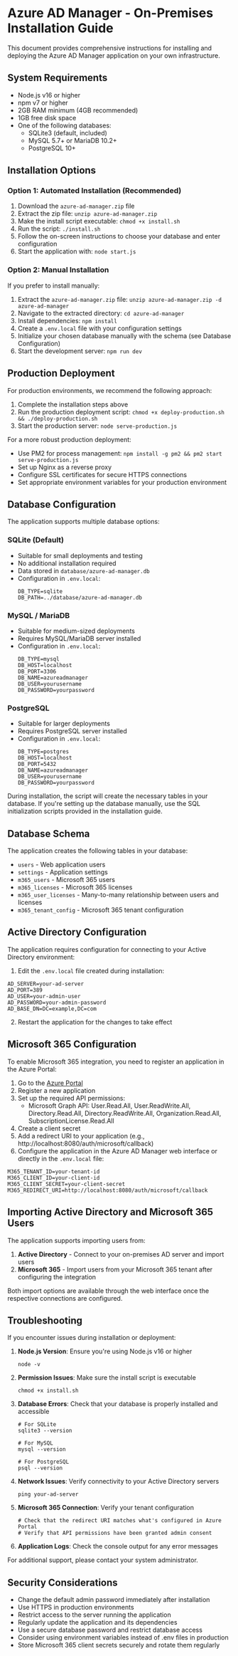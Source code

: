 
# Azure AD Manager - On-Premises Installation Guide

This document provides comprehensive instructions for installing and deploying the Azure AD Manager application on your own infrastructure.

## System Requirements

- Node.js v16 or higher
- npm v7 or higher
- 2GB RAM minimum (4GB recommended)
- 1GB free disk space
- One of the following databases:
  - SQLite3 (default, included)
  - MySQL 5.7+ or MariaDB 10.2+
  - PostgreSQL 10+

## Installation Options

### Option 1: Automated Installation (Recommended)

1. Download the `azure-ad-manager.zip` file
2. Extract the zip file: `unzip azure-ad-manager.zip`
3. Make the install script executable: `chmod +x install.sh`
4. Run the script: `./install.sh`
5. Follow the on-screen instructions to choose your database and enter configuration
6. Start the application with: `node start.js`

### Option 2: Manual Installation

If you prefer to install manually:

1. Extract the `azure-ad-manager.zip` file: `unzip azure-ad-manager.zip -d azure-ad-manager`
2. Navigate to the extracted directory: `cd azure-ad-manager`
3. Install dependencies: `npm install`
4. Create a `.env.local` file with your configuration settings
5. Initialize your chosen database manually with the schema (see Database Configuration)
6. Start the development server: `npm run dev`

## Production Deployment

For production environments, we recommend the following approach:

1. Complete the installation steps above
2. Run the production deployment script: `chmod +x deploy-production.sh && ./deploy-production.sh`
3. Start the production server: `node serve-production.js`

For a more robust production deployment:

- Use PM2 for process management: `npm install -g pm2 && pm2 start serve-production.js`
- Set up Nginx as a reverse proxy
- Configure SSL certificates for secure HTTPS connections
- Set appropriate environment variables for your production environment

## Database Configuration

The application supports multiple database options:

### SQLite (Default)

- Suitable for small deployments and testing
- No additional installation required
- Data stored in `database/azure-ad-manager.db`
- Configuration in `.env.local`:
  ```
  DB_TYPE=sqlite
  DB_PATH=../database/azure-ad-manager.db
  ```

### MySQL / MariaDB

- Suitable for medium-sized deployments
- Requires MySQL/MariaDB server installed
- Configuration in `.env.local`:
  ```
  DB_TYPE=mysql
  DB_HOST=localhost
  DB_PORT=3306
  DB_NAME=azureadmanager
  DB_USER=yourusername
  DB_PASSWORD=yourpassword
  ```

### PostgreSQL

- Suitable for larger deployments
- Requires PostgreSQL server installed
- Configuration in `.env.local`:
  ```
  DB_TYPE=postgres
  DB_HOST=localhost
  DB_PORT=5432
  DB_NAME=azureadmanager
  DB_USER=yourusername
  DB_PASSWORD=yourpassword
  ```

During installation, the script will create the necessary tables in your database. If you're setting up the database manually, use the SQL initialization scripts provided in the installation guide.

## Database Schema

The application creates the following tables in your database:

- `users` - Web application users
- `settings` - Application settings
- `m365_users` - Microsoft 365 users
- `m365_licenses` - Microsoft 365 licenses
- `m365_user_licenses` - Many-to-many relationship between users and licenses
- `m365_tenant_config` - Microsoft 365 tenant configuration

## Active Directory Configuration

The application requires configuration for connecting to your Active Directory environment:

1. Edit the `.env.local` file created during installation:

```
AD_SERVER=your-ad-server
AD_PORT=389
AD_USER=your-admin-user
AD_PASSWORD=your-admin-password
AD_BASE_DN=DC=example,DC=com
```

2. Restart the application for the changes to take effect

## Microsoft 365 Configuration

To enable Microsoft 365 integration, you need to register an application in the Azure Portal:

1. Go to the [Azure Portal](https://portal.azure.com/#blade/Microsoft_AAD_RegisteredApps/ApplicationsListBlade)
2. Register a new application
3. Set up the required API permissions:
   - Microsoft Graph API: User.Read.All, User.ReadWrite.All, Directory.Read.All, Directory.ReadWrite.All, Organization.Read.All, SubscriptionLicense.Read.All
4. Create a client secret
5. Add a redirect URI to your application (e.g., http://localhost:8080/auth/microsoft/callback)
6. Configure the application in the Azure AD Manager web interface or directly in the `.env.local` file:

```
M365_TENANT_ID=your-tenant-id
M365_CLIENT_ID=your-client-id
M365_CLIENT_SECRET=your-client-secret
M365_REDIRECT_URI=http://localhost:8080/auth/microsoft/callback
```

## Importing Active Directory and Microsoft 365 Users

The application supports importing users from:

1. **Active Directory** - Connect to your on-premises AD server and import users
2. **Microsoft 365** - Import users from your Microsoft 365 tenant after configuring the integration

Both import options are available through the web interface once the respective connections are configured.

## Troubleshooting

If you encounter issues during installation or deployment:

1. **Node.js Version**: Ensure you're using Node.js v16 or higher
   ```
   node -v
   ```

2. **Permission Issues**: Make sure the install script is executable
   ```
   chmod +x install.sh
   ```

3. **Database Errors**: Check that your database is properly installed and accessible
   ```
   # For SQLite
   sqlite3 --version
   
   # For MySQL
   mysql --version
   
   # For PostgreSQL
   psql --version
   ```

4. **Network Issues**: Verify connectivity to your Active Directory servers
   ```
   ping your-ad-server
   ```

5. **Microsoft 365 Connection**: Verify your tenant configuration
   ```
   # Check that the redirect URI matches what's configured in Azure Portal
   # Verify that API permissions have been granted admin consent
   ```

6. **Application Logs**: Check the console output for any error messages

For additional support, please contact your system administrator.

## Security Considerations

- Change the default admin password immediately after installation
- Use HTTPS in production environments
- Restrict access to the server running the application
- Regularly update the application and its dependencies
- Use a secure database password and restrict database access
- Consider using environment variables instead of .env files in production
- Store Microsoft 365 client secrets securely and rotate them regularly

